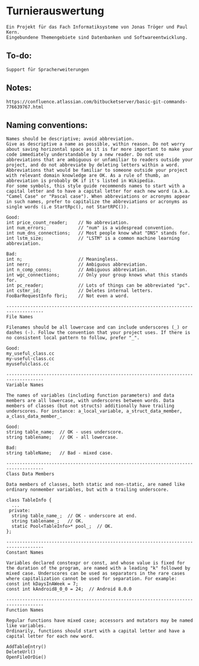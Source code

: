 # Turnierauswertung

	Ein Projekt für das Fach Informatiksysteme von Jonas Tröger und Paul Kern.
	Eingebundene Themengebiete sind Datenbanken und Softwareentwicklung.


## To-do:
	Support für Spracherweiterungen


## Notes:
	https://confluence.atlassian.com/bitbucketserver/basic-git-commands-776639767.html
	
## Naming conventions:
	Names should be descriptive; avoid abbreviation.
	Give as descriptive a name as possible, within reason. Do not worry about saving horizontal space as it is far more important to make your code immediately understandable by a new reader. Do not use abbreviations that are ambiguous or unfamiliar to readers outside your project, and do not abbreviate by deleting letters within a word. Abbreviations that would be familiar to someone outside your project with relevant domain knowledge are OK. As a rule of thumb, an abbreviation is probably OK if it's listed in Wikipedia.
	For some symbols, this style guide recommends names to start with a capital letter and to have a capital letter for each new word (a.k.a. "Camel Case" or "Pascal case"). When abbreviations or acronyms appear in such names, prefer to capitalize the abbreviations or acronyms as single words (i.e StartRpc(), not StartRPC()).

	Good:
	int price_count_reader;    // No abbreviation.
	int num_errors;            // "num" is a widespread convention.
	int num_dns_connections;   // Most people know what "DNS" stands for.
	int lstm_size;             // "LSTM" is a common machine learning abbreviation.

	Bad:
	int n;                     // Meaningless.
	int nerr;                  // Ambiguous abbreviation.
	int n_comp_conns;          // Ambiguous abbreviation.
	int wgc_connections;       // Only your group knows what this stands for.
	int pc_reader;             // Lots of things can be abbreviated "pc".
	int cstmr_id;              // Deletes internal letters.
	FooBarRequestInfo fbri;    // Not even a word.

	------------------------------------------------------------------------------------
	File Names

	Filenames should be all lowercase and can include underscores (_) or dashes (-). Follow the convention that your project uses. If there is no consistent local pattern to follow, prefer "_".

	Good:
	my_useful_class.cc
	my-useful-class.cc
	myusefulclass.cc

	------------------------------------------------------------------------------------
	Variable Names

	The names of variables (including function parameters) and data members are all lowercase, with underscores between words. Data members of classes (but not structs) additionally have trailing underscores. For instance: a_local_variable, a_struct_data_member, a_class_data_member_.

	Good:
	string table_name;  // OK - uses underscore.
	string tablename;   // OK - all lowercase.

	Bad:
	string tableName;   // Bad - mixed case.

	------------------------------------------------------------------------------------
	Class Data Members

	Data members of classes, both static and non-static, are named like ordinary nonmember variables, but with a trailing underscore.

	class TableInfo {
	  ...
	 private:
	  string table_name_;  // OK - underscore at end.
	  string tablename_;   // OK.
	  static Pool<TableInfo>* pool_;  // OK.
	};

	------------------------------------------------------------------------------------
	Constant Names

	Variables declared constexpr or const, and whose value is fixed for the duration of the program, are named with a leading "k" followed by mixed case. Underscores can be used as separators in the rare cases where capitalization cannot be used for separation. For example:
	const int kDaysInAWeek = 7;
	const int kAndroid8_0_0 = 24;  // Android 8.0.0

	------------------------------------------------------------------------------------
	Function Names

	Regular functions have mixed case; accessors and mutators may be named like variables.
	Ordinarily, functions should start with a capital letter and have a capital letter for each new word.

	AddTableEntry()
	DeleteUrl()
	OpenFileOrDie()
